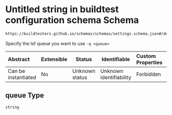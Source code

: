 # Untitled string in buildtest configuration schema Schema

```txt
https://buildtesters.github.io/schemas/schemas/settings.schema.json#/definitions/lsf/properties/queue
```

Specify the lsf queue you want to use `-q <queue>`


| Abstract            | Extensible | Status         | Identifiable            | Custom Properties | Additional Properties | Access Restrictions | Defined In                                                                   |
| :------------------ | ---------- | -------------- | ----------------------- | :---------------- | --------------------- | ------------------- | ---------------------------------------------------------------------------- |
| Can be instantiated | No         | Unknown status | Unknown identifiability | Forbidden         | Allowed               | none                | [settings.schema.json\*](../out/settings.schema.json "open original schema") |

## queue Type

`string`
